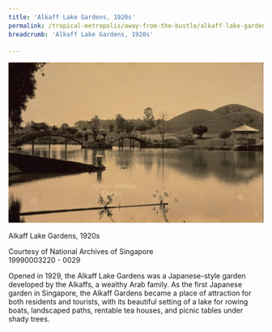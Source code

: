 ```yaml
---
title: 'Alkaff Lake Gardens, 1920s'
permalink: /tropical-metropolis/away-from-the-bustle/alkaff-lake-gardens-1920s/
breadcrumb: 'Alkaff Lake Gardens, 1920s'

---
```



![Alkaff Lake Gardens, 1920s](/images/sub3-7-alkaff-garden.jpg)
<div class="custom-caption">
<div><p>Alkaff Lake Gardens, 1920s</p></div>
<div>Courtesy of National Archives of Singapore</div>
<div>19990003220 - 0029</div>
</div>


Opened in 1929, the Alkaff Lake Gardens was a Japanese-style garden developed by the Alkaffs, a wealthy Arab family. As the first Japanese garden in Singapore, the Alkaff Gardens became a place of attraction for both residents and tourists, with its beautiful setting of a lake for rowing boats, landscaped paths, rentable tea houses, and picnic tables under shady trees.


